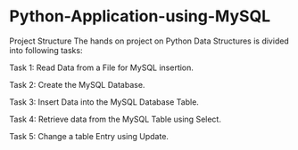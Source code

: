 # Python-Application-using-MySQL
Project Structure
The hands on project on Python Data Structures is divided into following tasks:

Task 1: Read Data from a File for MySQL insertion.

Task 2: Create the MySQL Database.      

Task 3: Insert Data into the MySQL Database Table.

Task 4: Retrieve data from the MySQL Table using Select.   

Task 5: Change a table Entry using Update.

